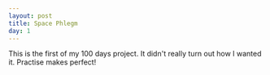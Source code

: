 ```yaml
---
layout: post
title: Space Phlegm
day: 1
---
```


This is the first of my 100 days project.  It didn't really turn out how I wanted it.  Practise makes perfect!